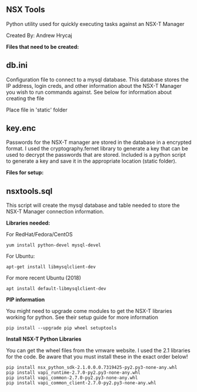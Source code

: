 NSX Tools
---------
Python utility used for quickly executing tasks against an NSX-T Manager

Created By: Andrew Hrycaj

**Files that need to be created:** 

db.ini
------
Configuration file to connect to a mysql database.  This database stores the IP address, login creds, and other information
about the NSX-T Manager you wish to run commands against.  See below for information about creating the file

Place file in 'static' folder

key.enc
-------
Passwords for the NSX-T manager are stored in the database in a encrypted format.  I used the cryptography.fernet library to generate a
key that can be used to decrypt the passwords that are stored.  Included is a python script to generate a key and save it in the 
appropriate location (static folder).


**Files for setup:**

nsxtools.sql
------------

This script will create the mysql database and table needed to store the NSX-T Manager connection information.


**Libraries needed:**

For RedHat/Fedora/CentOS
```
yum install python-devel mysql-devel
```

For Ubuntu:
```
apt-get install libmysqlclient-dev
```

For more recent Ubuntu (2018)
```
apt install default-libmysqlclient-dev
```

**PIP information**

You might need to upgrade come modules to get the NSX-T libraries working for python.  See their setup guide for more information
```
pip install --upgrade pip wheel setuptools
```

**Install NSX-T Python Libraries**

You can get the wheel files from the vmware website.  I used the 2.1 libraries for the code.  Be aware that you must install these in the exact order below!
```
pip install nsx_python_sdk-2.1.0.0.0.7319425-py2.py3-none-any.whl
pip install vapi_runtime-2.7.0-py2.py3-none-any.whl
pip install vapi_common-2.7.0-py2.py3-none-any.whl
pip install vapi_common_client-2.7.0-py2.py3-none-any.whl
```

